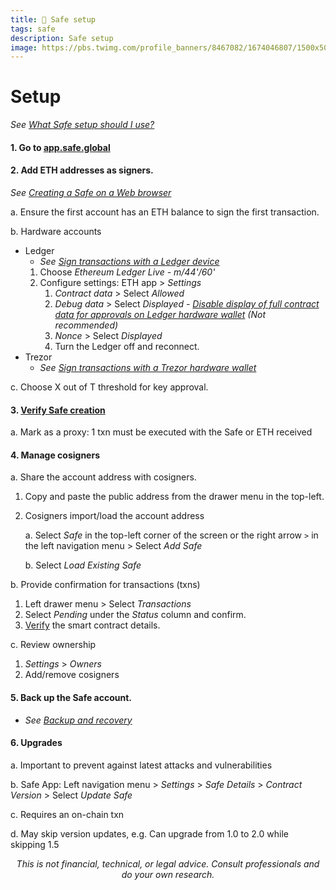 ```yaml
---
title: 🔰 Safe setup
tags: safe
description: Safe setup
image: https://pbs.twimg.com/profile_banners/8467082/1674046807/1500x500
---
```


Setup
===

*See [What Safe setup should I use?](https://help.safe.global/en/articles/40835-what-safe-setup-should-i-use)*

#### 1. Go to [app.safe.global](https://app.safe.global)

#### 2. Add ETH addresses as signers.

*See [Creating a Safe on a Web browser](https://help.safe.global/en/articles/40868-creating-a-safe-on-a-web-browser)*
    
a. Ensure the first account has an ETH balance to sign the first transaction.
    
b. Hardware accounts
    
- Ledger
    - *See [Sign transactions with a Ledger device](https://help.safe.global/en/articles/40850-sign-transactions-with-a-ledger-device)*
    1. Choose *Ethereum Ledger Live - m/44'/60'*
    2. Configure settings: ETH app > *Settings*
        1. *Contract data* > Select *Allowed*
        2. *Debug data* > Select *Displayed - [Disable display of full contract data for approvals on Ledger hardware wallet](https://help.safe.global/en/articles/40851-disable-display-of-full-contract-data-for-approvals-on-ledger-hardware-wallet) (Not recommended)*
        3. *Nonce* > Select *Displayed*
        4. Turn the Ledger off and reconnect.
- Trezor
    - *See [Sign transactions with a Trezor hardware wallet](https://help.safe.global/en/articles/40832-sign-transactions-with-a-trezor-hardware-wallet)*

c. Choose X out of T threshold for key approval.

#### 3. [Verify Safe creation](https://help.safe.global/en/articles/40834-verify-safe-creation)

a. Mark as a proxy: 1 txn must be executed with the Safe or ETH received

#### 4. Manage cosigners

a. Share the account address with cosigners.
1. Copy and paste the public address from the drawer menu in the top-left.
2. Cosigners import/load the account address
 
   a. Select *Safe* in the top-left corner of the screen or the right arrow `>` in the left navigation menu > Select *Add Safe*
   
   b. Select *Load Existing Safe*

b. Provide confirmation for transactions (txns)
1. Left drawer menu > Select *Transactions*
2. Select *Pending* under the *Status* column and confirm.
3. [Verify](https://hackmd.io/@safe/oi/https%3A%2F%2Fhackmd.io%2F%40safe%2Fverify-transactions) the smart contract details.

c. Review ownership
1. *Settings* > *Owners*
2. Add/remove cosigners

#### 5. Back up the Safe account.

- *See [Backup and recovery](https://hackmd.io/@safe/oi/https%3A%2F%2Fhackmd.io%2F%40safe%2Fbackup-and-recovery)*

#### 6. Upgrades

a. Important to prevent against latest attacks and vulnerabilities

b. Safe App: Left navigation menu > *Settings* > *Safe Details* > *Contract Version* > Select *Update Safe*

c. Requires an on-chain txn

d. May skip version updates, e.g. Can upgrade from 1.0 to 2.0 while skipping 1.5

<p style="text-align: center; font-style: italic">This is not financial, technical, or legal advice. Consult professionals and do your own research.</p>

<style>
    .markdown-body h1 {
        font-weight: 700;
        font-size: 3.4rem;
    }
    .markdown-body {
        font-size: 1.8rem;
    }
    .markdown-body a:link {
        color: #3C8974
    }
    .markdown-body a:hover {
        color: #225347 
    }
    .markdown-body a:active {
        color: #225347
    }
</style>